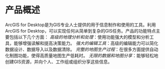 产品概述
========
ArcGIS for Desktop是为GIS专业人士提供的用于信息制作和使用的工具。利用ArcGIS for Desktop，可以实现任何从简单到复杂的GIS任务。产品的功能特点主要包括以下几个方面：
*高级的地理分析和处理*：使用功能强大的模型和分析工具，能够增强读解和提高决策能力。
*强大的编辑工具*：高级的编辑能力可以简化数据设计、数据导入以及数据清除。
*完整的地图生产过程*：在很多方面提供自动化制图功能，使得高质量地图生产低耗时。
*无限的数据和地图分享*：能够轻松地创建GIS资源，并向个人、工作组或组织分享这些信息。